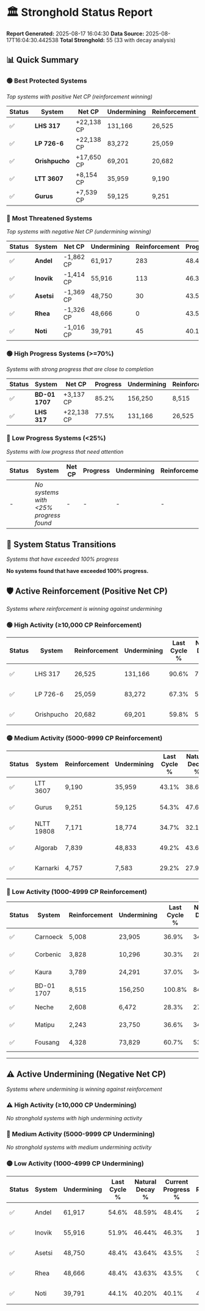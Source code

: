 # 🏛️ Stronghold Status Report

**Report Generated:** 2025-08-17 16:04:30
**Data Source:** 2025-08-17T16:04:30.442538
**Total Stronghold:** 55 (33 with decay analysis)

## 📊 Quick Summary

### 🟢 **Best Protected Systems**
*Top systems with positive Net CP (reinforcement winning)*

| Status | System | Net CP | Undermining | Reinforcement | Progress |
|--------|--------|--------|-------------|---------------|----------|
| ✅ | **LHS 317** | +22,138 CP | 131,166 | 26,525 | 77.5% |
| ✅ | **LP 726-6** | +22,138 CP | 83,272 | 25,059 | 59.0% |
| ✅ | **Orishpucho** | +17,650 CP | 69,201 | 20,682 | 52.9% |
| ✅ | **LTT 3607** | +8,154 CP | 35,959 | 9,190 | 39.5% |
| ✅ | **Gurus** | +7,539 CP | 59,125 | 9,251 | 48.4% |

### 🔴 **Most Threatened Systems**
*Top systems with negative Net CP (undermining winning)*

| Status | System | Net CP | Undermining | Reinforcement | Progress |
|--------|--------|--------|-------------|---------------|----------|
| ✅ | **Andel** | -1,862 CP | 61,917 | 283 | 48.4% |
| ✅ | **Inovik** | -1,414 CP | 55,916 | 113 | 46.3% |
| ✅ | **Asetsi** | -1,369 CP | 48,750 | 30 | 43.5% |
| ✅ | **Rhea** | -1,326 CP | 48,666 | 0 | 43.5% |
| ✅ | **Noti** | -1,016 CP | 39,791 | 45 | 40.1% |

### 🟢 **High Progress Systems (>=70%)**
*Systems with strong progress that are close to completion*

| Status | System | Net CP | Progress | Undermining | Reinforcement |
|--------|--------|--------|----------|-------------|---------------|
| ✅ | **BD-01 1707** | +3,137 CP | 85.2% | 156,250 | 8,515 |
| ✅ | **LHS 317** | +22,138 CP | 77.5% | 131,166 | 26,525 |

### 🔴 **Low Progress Systems (<25%)**
*Systems with low progress that need attention*

| Status | System | Net CP | Progress | Undermining | Reinforcement |
|--------|--------|--------|----------|-------------|---------------|
| - | *No systems with <25% progress found* | - | - | - | - |
## 🔄 System Status Transitions
*Systems that have exceeded 100% progress*

**No systems found that have exceeded 100% progress.**

## 🛡️ Active Reinforcement (Positive Net CP)
*Systems where reinforcement is winning against undermining*

### 🟢 High Activity (≥10,000 CP Reinforcement)

| Status | System | Reinforcement | Undermining | Last Cycle % | Natural Decay % | Current Progress % | Current CP | Net CP | Activity |
|--------|--------|---------------|-------------|--------------|-----------------|-------------------|------------|--------|----------|
| ✅ | LHS 317 | 26,525 | 131,166 | 90.6% | 75.29% | 77.5% | 775,000 | +22,138 | 🟢 High Reinforcement |
| ✅ | LP 726-6 | 25,059 | 83,272 | 67.3% | 56.79% | 59.0% | 590,000 | +22,138 | 🟢 High Reinforcement |
| ✅ | Orishpucho | 20,682 | 69,201 | 59.8% | 51.14% | 52.9% | 529,000 | +17,650 | 🟢 High Reinforcement |

### 🟡 Medium Activity (5000-9999 CP Reinforcement)

| Status | System | Reinforcement | Undermining | Last Cycle % | Natural Decay % | Current Progress % | Current CP | Net CP | Activity |
|--------|--------|---------------|-------------|--------------|-----------------|-------------------|------------|--------|----------|
| ✅ | LTT 3607 | 9,190 | 35,959 | 43.1% | 38.68% | 39.5% | 395,000 | +8,154 | 🟡 Medium Reinforcement |
| ✅ | Gurus | 9,251 | 59,125 | 54.3% | 47.65% | 48.4% | 484,000 | +7,539 | 🟡 Medium Reinforcement |
| ✅ | NLTT 19808 | 7,171 | 18,774 | 34.7% | 32.12% | 32.8% | 327,999 | +6,836 | 🟡 Medium Reinforcement |
| ✅ | Algorab | 7,839 | 48,833 | 49.2% | 43.66% | 44.3% | 442,999 | +6,412 | 🟡 Medium Reinforcement |
| ✅ | Karnarki | 4,757 | 7,583 | 29.2% | 27.90% | 28.4% | 284,000 | +5,025 | 🟡 Medium Reinforcement |

### 🔴 Low Activity (1000-4999 CP Reinforcement)

| Status | System | Reinforcement | Undermining | Last Cycle % | Natural Decay % | Current Progress % | Current CP | Net CP | Activity |
|--------|--------|---------------|-------------|--------------|-----------------|-------------------|------------|--------|----------|
| ✅ | Carnoeck | 5,008 | 23,905 | 36.9% | 34.06% | 34.5% | 345,000 | +4,416 | 🔵 Low Reinforcement |
| ✅ | Corbenic | 3,828 | 10,296 | 30.3% | 28.91% | 29.3% | 293,000 | +3,919 | 🔵 Low Reinforcement |
| ✅ | Kaura | 3,789 | 24,291 | 37.0% | 34.27% | 34.6% | 346,000 | +3,333 | 🔵 Low Reinforcement |
| ✅ | BD-01 1707 | 8,515 | 156,250 | 100.8% | 84.89% | 85.2% | 852,000 | +3,137 | 🔵 Low Reinforcement |
| ✅ | Neche | 2,608 | 6,472 | 28.3% | 27.42% | 27.7% | 276,999 | +2,791 | 🔵 Low Reinforcement |
| ✅ | Matipu | 2,243 | 23,750 | 36.6% | 34.03% | 34.2% | 342,000 | +1,727 | 🔵 Low Reinforcement |
| ✅ | Fousang | 4,328 | 73,829 | 60.7% | 53.13% | 53.3% | 532,999 | +1,679 | 🔵 Low Reinforcement |


---

## ⚠️ Active Undermining (Negative Net CP)
*Systems where undermining is winning against reinforcement*

### ⚠️ High Activity (≥10,000 CP Undermining)

*No stronghold systems with high undermining activity*

### 🔶 Medium Activity (5000-9999 CP Undermining)

*No stronghold systems with medium undermining activity*

### 🟡 Low Activity (1000-4999 CP Undermining)

| Status | System | Undermining | Last Cycle % | Natural Decay % | Current Progress % | Reinforcement | Current CP | Net CP | Activity |
|--------|--------|-------------|--------------|-----------------|-------------------|---------------|------------|--------|----------|
| ✅ | Andel | 61,917 | 54.6% | 48.59% | 48.4% | 283 | 484,000 | -1,862 | 🟡 Low Undermining |
| ✅ | Inovik | 55,916 | 51.9% | 46.44% | 46.3% | 113 | 462,999 | -1,414 | 🟡 Low Undermining |
| ✅ | Asetsi | 48,750 | 48.4% | 43.64% | 43.5% | 30 | 435,000 | -1,369 | 🟡 Low Undermining |
| ✅ | Rhea | 48,666 | 48.4% | 43.63% | 43.5% | 0 | 435,000 | -1,326 | 🟡 Low Undermining |
| ✅ | Noti | 39,791 | 44.1% | 40.20% | 40.1% | 45 | 401,000 | -1,016 | 🟡 Low Undermining |
